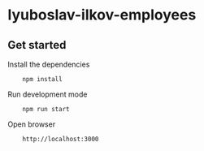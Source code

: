 # lyuboslav-ilkov-employees

## Get started

Install the dependencies

        npm install

Run development mode

        npm run start

Open browser

        http://localhost:3000
